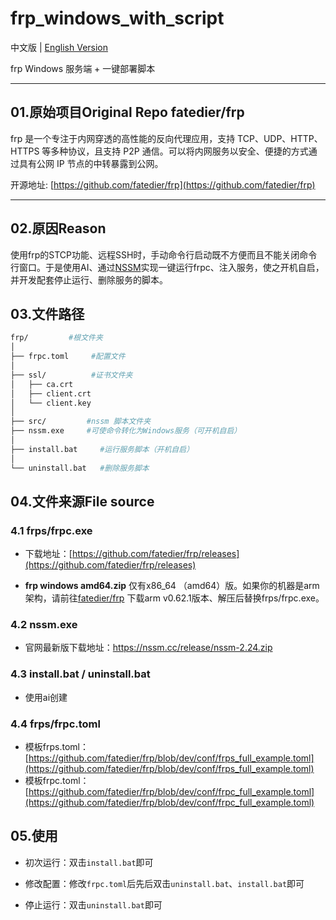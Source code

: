 # frp_windows_with_script
中文版 | [English Version](https://github.com/Vekixx/frp_windows_with_script/blob/main/README-en.md)

frp Windows 服务端 + 一键部署脚本

---
## 01.原始项目Original Repo fatedier/frp
frp 是一个专注于内网穿透的高性能的反向代理应用，支持 TCP、UDP、HTTP、HTTPS 等多种协议，且支持 P2P 通信。可以将内网服务以安全、便捷的方式通过具有公网 IP 节点的中转暴露到公网。

开源地址: [https://github.com/fatedier/frp](https://github.com/fatedier/frp)

---
## 02.原因Reason

使用frp的STCP功能、远程SSH时，手动命令行启动既不方便而且不能关闭命令行窗口。于是使用AI、通过[NSSM](https://nssm.cc)实现一键运行frpc、注入服务，使之开机自启，并开发配套停止运行、删除服务的脚本。

## 03.文件路径

```bash
frp/         #根文件夹           
│
├── frpc.toml     #配置文件
│
├── ssl/          #证书文件夹
│   ├── ca.crt
│   ├── client.crt
│   └── client.key
│
├── src/         #nssm 脚本文件夹
├── nssm.exe     #可使命令转化为Windows服务（可开机自启）
│ 
├── install.bat     #运行服务脚本（开机自启）
│
└── uninstall.bat   #删除服务脚本
```

## 04.文件来源File source

### 4.1 frps/frpc.exe

- 下载地址：[https://github.com/fatedier/frp/releases](https://github.com/fatedier/frp/releases)

- **frp windows amd64.zip** 仅有x86_64 （amd64）版。如果你的机器是arm架构，请前往[fatedier/frp](https://github.com/fatedier/frp/releases) 下载arm v0.62.1版本、解压后替换frps/frpc.exe。

### 4.2 nssm.exe

- 官网最新版下载地址：https://nssm.cc/release/nssm-2.24.zip
  

### 4.3 install.bat / uninstall.bat

- 使用ai创建

### 4.4 frps/frpc.toml

- 模板frps.toml：[https://github.com/fatedier/frp/blob/dev/conf/frps_full_example.toml](https://github.com/fatedier/frp/blob/dev/conf/frps_full_example.toml)
- 模板frpc.toml：[https://github.com/fatedier/frp/blob/dev/conf/frpc_full_example.toml](https://github.com/fatedier/frp/blob/dev/conf/frpc_full_example.toml)


## 05.使用

- 初次运行：双击`install.bat`即可
  
- 修改配置：修改`frpc.toml`后先后双击`uninstall.bat`、`install.bat`即可
  
- 停止运行：双击`uninstall.bat`即可
